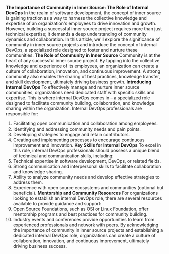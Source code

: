 **The Importance of Community in Inner Source: The Role of Internal DevOps**
In the realm of software development, the concept of inner source is gaining traction as a way to harness the collective knowledge and expertise of an organization's employees to drive innovation and growth. However, building a successful inner source project requires more than just technical expertise; it demands a deep understanding of community dynamics and collaboration.
In this article, we'll explore the significance of community in inner source projects and introduce the concept of internal DevOps, a specialized role designed to foster and nurture these communities.
**The Role of Community in Inner Source**
Community is at the heart of any successful inner source project. By tapping into the collective knowledge and experience of its employees, an organization can create a culture of collaboration, innovation, and continuous improvement. A strong community also enables the sharing of best practices, knowledge transfer, and skill development, ultimately driving business growth.
**Introducing Internal DevOps**
To effectively manage and nurture inner source communities, organizations need dedicated staff with specific skills and expertise. This is where internal DevOps comes in – a specialized role designed to facilitate community building, collaboration, and knowledge sharing within the organization.
Internal DevOps professionals are responsible for:
1.  Facilitating open communication and collaboration among employees.
2.  Identifying and addressing community needs and pain points.
3.  Developing strategies to engage and retain contributors.
4.  Creating and implementing processes to encourage continuous improvement and innovation.
**Key Skills for Internal DevOps**
To excel in this role, internal DevOps professionals should possess a unique blend of technical and communication skills, including:
1.  Technical expertise in software development, DevOps, or related fields.
2.  Strong communication and interpersonal skills to facilitate collaboration and knowledge sharing.
3.  Ability to analyze community needs and develop effective strategies to address them.
4.  Experience with open source ecosystems and communities (optional but beneficial).
**Mentorship and Community Resources**
For organizations looking to establish an internal DevOps role, there are several resources available to provide guidance and support:
1.  Open Source Foundations, such as OSI or Linux Foundation, offer mentorship programs and best practices for community building.
2.  Industry events and conferences provide opportunities to learn from experienced professionals and network with peers.
By acknowledging the importance of community in inner source projects and establishing a dedicated internal DevOps role, organizations can create a culture of collaboration, innovation, and continuous improvement, ultimately driving business success.